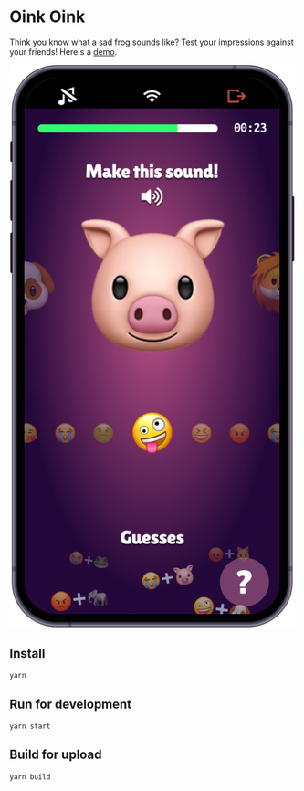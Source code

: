 # Oink Oink

Think you know what a sad frog sounds like? Test your impressions against your friends!
Here's a [demo](https://developers.rune.ai/examples/oink-oink/).

[<img src="../../docs/static/img/multiplayer-games/oink-oink.png" width=500>](https://developers.rune.ai/examples/sudoku/)

## Install

```sh
yarn
```

## Run for development

```sh
yarn start
```

## Build for upload

```sh
yarn build
```
